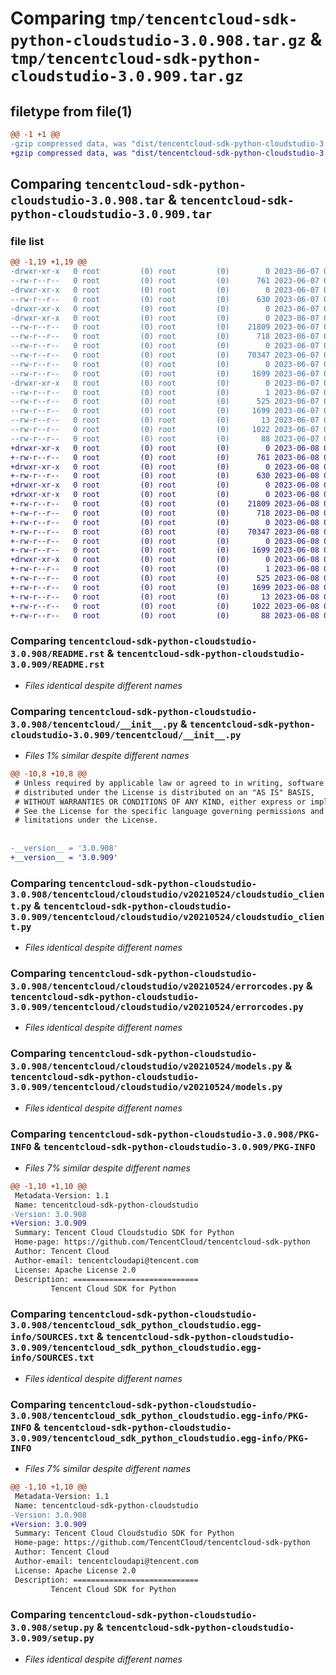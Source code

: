# Comparing `tmp/tencentcloud-sdk-python-cloudstudio-3.0.908.tar.gz` & `tmp/tencentcloud-sdk-python-cloudstudio-3.0.909.tar.gz`

## filetype from file(1)

```diff
@@ -1 +1 @@
-gzip compressed data, was "dist/tencentcloud-sdk-python-cloudstudio-3.0.908.tar", last modified: Wed Jun  7 00:20:36 2023, max compression
+gzip compressed data, was "dist/tencentcloud-sdk-python-cloudstudio-3.0.909.tar", last modified: Thu Jun  8 00:21:19 2023, max compression
```

## Comparing `tencentcloud-sdk-python-cloudstudio-3.0.908.tar` & `tencentcloud-sdk-python-cloudstudio-3.0.909.tar`

### file list

```diff
@@ -1,19 +1,19 @@
-drwxr-xr-x   0 root         (0) root         (0)        0 2023-06-07 00:20:36.000000 tencentcloud-sdk-python-cloudstudio-3.0.908/
--rw-r--r--   0 root         (0) root         (0)      761 2023-06-07 00:20:36.000000 tencentcloud-sdk-python-cloudstudio-3.0.908/README.rst
-drwxr-xr-x   0 root         (0) root         (0)        0 2023-06-07 00:20:36.000000 tencentcloud-sdk-python-cloudstudio-3.0.908/tencentcloud/
--rw-r--r--   0 root         (0) root         (0)      630 2023-06-07 00:20:36.000000 tencentcloud-sdk-python-cloudstudio-3.0.908/tencentcloud/__init__.py
-drwxr-xr-x   0 root         (0) root         (0)        0 2023-06-07 00:20:36.000000 tencentcloud-sdk-python-cloudstudio-3.0.908/tencentcloud/cloudstudio/
-drwxr-xr-x   0 root         (0) root         (0)        0 2023-06-07 00:20:36.000000 tencentcloud-sdk-python-cloudstudio-3.0.908/tencentcloud/cloudstudio/v20210524/
--rw-r--r--   0 root         (0) root         (0)    21809 2023-06-07 00:20:36.000000 tencentcloud-sdk-python-cloudstudio-3.0.908/tencentcloud/cloudstudio/v20210524/cloudstudio_client.py
--rw-r--r--   0 root         (0) root         (0)      718 2023-06-07 00:20:36.000000 tencentcloud-sdk-python-cloudstudio-3.0.908/tencentcloud/cloudstudio/v20210524/errorcodes.py
--rw-r--r--   0 root         (0) root         (0)        0 2023-06-07 00:20:36.000000 tencentcloud-sdk-python-cloudstudio-3.0.908/tencentcloud/cloudstudio/v20210524/__init__.py
--rw-r--r--   0 root         (0) root         (0)    70347 2023-06-07 00:20:36.000000 tencentcloud-sdk-python-cloudstudio-3.0.908/tencentcloud/cloudstudio/v20210524/models.py
--rw-r--r--   0 root         (0) root         (0)        0 2023-06-07 00:20:36.000000 tencentcloud-sdk-python-cloudstudio-3.0.908/tencentcloud/cloudstudio/__init__.py
--rw-r--r--   0 root         (0) root         (0)     1699 2023-06-07 00:20:36.000000 tencentcloud-sdk-python-cloudstudio-3.0.908/PKG-INFO
-drwxr-xr-x   0 root         (0) root         (0)        0 2023-06-07 00:20:36.000000 tencentcloud-sdk-python-cloudstudio-3.0.908/tencentcloud_sdk_python_cloudstudio.egg-info/
--rw-r--r--   0 root         (0) root         (0)        1 2023-06-07 00:20:36.000000 tencentcloud-sdk-python-cloudstudio-3.0.908/tencentcloud_sdk_python_cloudstudio.egg-info/dependency_links.txt
--rw-r--r--   0 root         (0) root         (0)      525 2023-06-07 00:20:36.000000 tencentcloud-sdk-python-cloudstudio-3.0.908/tencentcloud_sdk_python_cloudstudio.egg-info/SOURCES.txt
--rw-r--r--   0 root         (0) root         (0)     1699 2023-06-07 00:20:36.000000 tencentcloud-sdk-python-cloudstudio-3.0.908/tencentcloud_sdk_python_cloudstudio.egg-info/PKG-INFO
--rw-r--r--   0 root         (0) root         (0)       13 2023-06-07 00:20:36.000000 tencentcloud-sdk-python-cloudstudio-3.0.908/tencentcloud_sdk_python_cloudstudio.egg-info/top_level.txt
--rw-r--r--   0 root         (0) root         (0)     1022 2023-06-07 00:20:36.000000 tencentcloud-sdk-python-cloudstudio-3.0.908/setup.py
--rw-r--r--   0 root         (0) root         (0)       88 2023-06-07 00:20:36.000000 tencentcloud-sdk-python-cloudstudio-3.0.908/setup.cfg
+drwxr-xr-x   0 root         (0) root         (0)        0 2023-06-08 00:21:19.000000 tencentcloud-sdk-python-cloudstudio-3.0.909/
+-rw-r--r--   0 root         (0) root         (0)      761 2023-06-08 00:21:19.000000 tencentcloud-sdk-python-cloudstudio-3.0.909/README.rst
+drwxr-xr-x   0 root         (0) root         (0)        0 2023-06-08 00:21:19.000000 tencentcloud-sdk-python-cloudstudio-3.0.909/tencentcloud/
+-rw-r--r--   0 root         (0) root         (0)      630 2023-06-08 00:21:19.000000 tencentcloud-sdk-python-cloudstudio-3.0.909/tencentcloud/__init__.py
+drwxr-xr-x   0 root         (0) root         (0)        0 2023-06-08 00:21:19.000000 tencentcloud-sdk-python-cloudstudio-3.0.909/tencentcloud/cloudstudio/
+drwxr-xr-x   0 root         (0) root         (0)        0 2023-06-08 00:21:19.000000 tencentcloud-sdk-python-cloudstudio-3.0.909/tencentcloud/cloudstudio/v20210524/
+-rw-r--r--   0 root         (0) root         (0)    21809 2023-06-08 00:21:19.000000 tencentcloud-sdk-python-cloudstudio-3.0.909/tencentcloud/cloudstudio/v20210524/cloudstudio_client.py
+-rw-r--r--   0 root         (0) root         (0)      718 2023-06-08 00:21:19.000000 tencentcloud-sdk-python-cloudstudio-3.0.909/tencentcloud/cloudstudio/v20210524/errorcodes.py
+-rw-r--r--   0 root         (0) root         (0)        0 2023-06-08 00:21:19.000000 tencentcloud-sdk-python-cloudstudio-3.0.909/tencentcloud/cloudstudio/v20210524/__init__.py
+-rw-r--r--   0 root         (0) root         (0)    70347 2023-06-08 00:21:19.000000 tencentcloud-sdk-python-cloudstudio-3.0.909/tencentcloud/cloudstudio/v20210524/models.py
+-rw-r--r--   0 root         (0) root         (0)        0 2023-06-08 00:21:19.000000 tencentcloud-sdk-python-cloudstudio-3.0.909/tencentcloud/cloudstudio/__init__.py
+-rw-r--r--   0 root         (0) root         (0)     1699 2023-06-08 00:21:19.000000 tencentcloud-sdk-python-cloudstudio-3.0.909/PKG-INFO
+drwxr-xr-x   0 root         (0) root         (0)        0 2023-06-08 00:21:19.000000 tencentcloud-sdk-python-cloudstudio-3.0.909/tencentcloud_sdk_python_cloudstudio.egg-info/
+-rw-r--r--   0 root         (0) root         (0)        1 2023-06-08 00:21:19.000000 tencentcloud-sdk-python-cloudstudio-3.0.909/tencentcloud_sdk_python_cloudstudio.egg-info/dependency_links.txt
+-rw-r--r--   0 root         (0) root         (0)      525 2023-06-08 00:21:19.000000 tencentcloud-sdk-python-cloudstudio-3.0.909/tencentcloud_sdk_python_cloudstudio.egg-info/SOURCES.txt
+-rw-r--r--   0 root         (0) root         (0)     1699 2023-06-08 00:21:19.000000 tencentcloud-sdk-python-cloudstudio-3.0.909/tencentcloud_sdk_python_cloudstudio.egg-info/PKG-INFO
+-rw-r--r--   0 root         (0) root         (0)       13 2023-06-08 00:21:19.000000 tencentcloud-sdk-python-cloudstudio-3.0.909/tencentcloud_sdk_python_cloudstudio.egg-info/top_level.txt
+-rw-r--r--   0 root         (0) root         (0)     1022 2023-06-08 00:21:19.000000 tencentcloud-sdk-python-cloudstudio-3.0.909/setup.py
+-rw-r--r--   0 root         (0) root         (0)       88 2023-06-08 00:21:19.000000 tencentcloud-sdk-python-cloudstudio-3.0.909/setup.cfg
```

### Comparing `tencentcloud-sdk-python-cloudstudio-3.0.908/README.rst` & `tencentcloud-sdk-python-cloudstudio-3.0.909/README.rst`

 * *Files identical despite different names*

### Comparing `tencentcloud-sdk-python-cloudstudio-3.0.908/tencentcloud/__init__.py` & `tencentcloud-sdk-python-cloudstudio-3.0.909/tencentcloud/__init__.py`

 * *Files 1% similar despite different names*

```diff
@@ -10,8 +10,8 @@
 # Unless required by applicable law or agreed to in writing, software
 # distributed under the License is distributed on an "AS IS" BASIS,
 # WITHOUT WARRANTIES OR CONDITIONS OF ANY KIND, either express or implied.
 # See the License for the specific language governing permissions and
 # limitations under the License.
 
 
-__version__ = '3.0.908'
+__version__ = '3.0.909'
```

### Comparing `tencentcloud-sdk-python-cloudstudio-3.0.908/tencentcloud/cloudstudio/v20210524/cloudstudio_client.py` & `tencentcloud-sdk-python-cloudstudio-3.0.909/tencentcloud/cloudstudio/v20210524/cloudstudio_client.py`

 * *Files identical despite different names*

### Comparing `tencentcloud-sdk-python-cloudstudio-3.0.908/tencentcloud/cloudstudio/v20210524/errorcodes.py` & `tencentcloud-sdk-python-cloudstudio-3.0.909/tencentcloud/cloudstudio/v20210524/errorcodes.py`

 * *Files identical despite different names*

### Comparing `tencentcloud-sdk-python-cloudstudio-3.0.908/tencentcloud/cloudstudio/v20210524/models.py` & `tencentcloud-sdk-python-cloudstudio-3.0.909/tencentcloud/cloudstudio/v20210524/models.py`

 * *Files identical despite different names*

### Comparing `tencentcloud-sdk-python-cloudstudio-3.0.908/PKG-INFO` & `tencentcloud-sdk-python-cloudstudio-3.0.909/PKG-INFO`

 * *Files 7% similar despite different names*

```diff
@@ -1,10 +1,10 @@
 Metadata-Version: 1.1
 Name: tencentcloud-sdk-python-cloudstudio
-Version: 3.0.908
+Version: 3.0.909
 Summary: Tencent Cloud Cloudstudio SDK for Python
 Home-page: https://github.com/TencentCloud/tencentcloud-sdk-python
 Author: Tencent Cloud
 Author-email: tencentcloudapi@tencent.com
 License: Apache License 2.0
 Description: ============================
         Tencent Cloud SDK for Python
```

### Comparing `tencentcloud-sdk-python-cloudstudio-3.0.908/tencentcloud_sdk_python_cloudstudio.egg-info/SOURCES.txt` & `tencentcloud-sdk-python-cloudstudio-3.0.909/tencentcloud_sdk_python_cloudstudio.egg-info/SOURCES.txt`

 * *Files identical despite different names*

### Comparing `tencentcloud-sdk-python-cloudstudio-3.0.908/tencentcloud_sdk_python_cloudstudio.egg-info/PKG-INFO` & `tencentcloud-sdk-python-cloudstudio-3.0.909/tencentcloud_sdk_python_cloudstudio.egg-info/PKG-INFO`

 * *Files 7% similar despite different names*

```diff
@@ -1,10 +1,10 @@
 Metadata-Version: 1.1
 Name: tencentcloud-sdk-python-cloudstudio
-Version: 3.0.908
+Version: 3.0.909
 Summary: Tencent Cloud Cloudstudio SDK for Python
 Home-page: https://github.com/TencentCloud/tencentcloud-sdk-python
 Author: Tencent Cloud
 Author-email: tencentcloudapi@tencent.com
 License: Apache License 2.0
 Description: ============================
         Tencent Cloud SDK for Python
```

### Comparing `tencentcloud-sdk-python-cloudstudio-3.0.908/setup.py` & `tencentcloud-sdk-python-cloudstudio-3.0.909/setup.py`

 * *Files identical despite different names*

